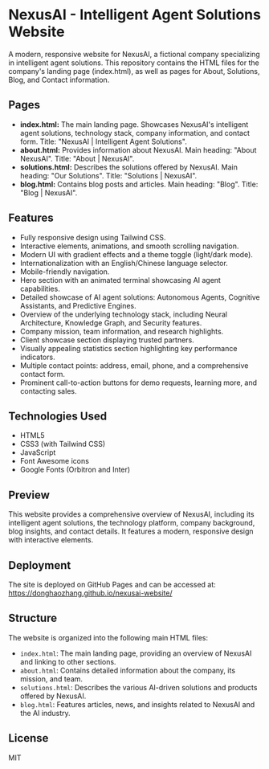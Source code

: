 # NexusAI - Intelligent Agent Solutions Website

A modern, responsive website for NexusAI, a fictional company specializing in intelligent agent solutions. This repository contains the HTML files for the company's landing page (index.html), as well as pages for About, Solutions, Blog, and Contact information.

## Pages

- **index.html:** The main landing page. Showcases NexusAI's intelligent agent solutions, technology stack, company information, and contact form. Title: "NexusAI | Intelligent Agent Solutions".
- **about.html:** Provides information about NexusAI. Main heading: "About NexusAI". Title: "About | NexusAI".
- **solutions.html:** Describes the solutions offered by NexusAI. Main heading: "Our Solutions". Title: "Solutions | NexusAI".
- **blog.html:** Contains blog posts and articles. Main heading: "Blog". Title: "Blog | NexusAI".

## Features

- Fully responsive design using Tailwind CSS.
- Interactive elements, animations, and smooth scrolling navigation.
- Modern UI with gradient effects and a theme toggle (light/dark mode).
- Internationalization with an English/Chinese language selector.
- Mobile-friendly navigation.
- Hero section with an animated terminal showcasing AI agent capabilities.
- Detailed showcase of AI agent solutions: Autonomous Agents, Cognitive Assistants, and Predictive Engines.
- Overview of the underlying technology stack, including Neural Architecture, Knowledge Graph, and Security features.
- Company mission, team information, and research highlights.
- Client showcase section displaying trusted partners.
- Visually appealing statistics section highlighting key performance indicators.
- Multiple contact points: address, email, phone, and a comprehensive contact form.
- Prominent call-to-action buttons for demo requests, learning more, and contacting sales.

## Technologies Used

- HTML5
- CSS3 (with Tailwind CSS)
- JavaScript
- Font Awesome icons
- Google Fonts (Orbitron and Inter)

## Preview

This website provides a comprehensive overview of NexusAI, including its intelligent agent solutions, the technology platform, company background, blog insights, and contact details. It features a modern, responsive design with interactive elements.

## Deployment

The site is deployed on GitHub Pages and can be accessed at: https://donghaozhang.github.io/nexusai-website/

## Structure

The website is organized into the following main HTML files:

- `index.html`: The main landing page, providing an overview of NexusAI and linking to other sections.
- `about.html`: Contains detailed information about the company, its mission, and team.
- `solutions.html`: Describes the various AI-driven solutions and products offered by NexusAI.
- `blog.html`: Features articles, news, and insights related to NexusAI and the AI industry.

## License

MIT 